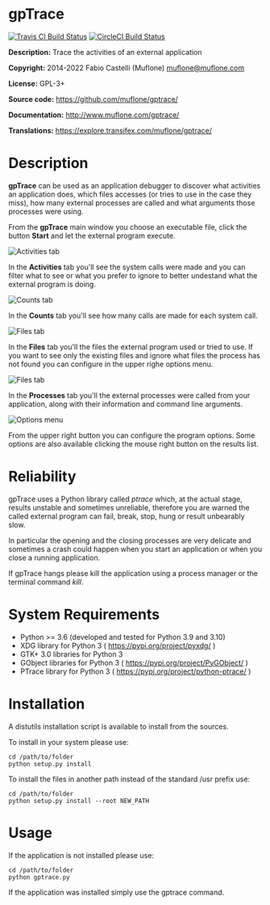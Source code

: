 # gpTrace

[![Travis CI Build Status](https://img.shields.io/travis/com/muflone/gptrace/master.svg)](https://www.travis-ci.com/github/muflone/gptrace)
[![CircleCI Build Status](https://img.shields.io/circleci/project/github/muflone/gptrace/master.svg)](https://circleci.com/gh/muflone/gptrace)

**Description:** Trace the activities of an external application

**Copyright:** 2014-2022 Fabio Castelli (Muflone) <muflone@muflone.com>

**License:** GPL-3+

**Source code:** https://github.com/muflone/gptrace/

**Documentation:** http://www.muflone.com/gptrace/

**Translations:** https://explore.transifex.com/muflone/gptrace/

# Description

**gpTrace** can be used as an application debugger to discover what activities
an application does, which files accesses (or tries to use in the case they
miss), how many external processes are called and what arguments those processes
were using.

From the **gpTrace** main window you choose an executable file, click the button
**Start** and let the external program execute.

![Activities tab](http://www.muflone.com/resources/gptrace/archive/latest/english/main.png)

In the **Activities** tab you'll see the system calls were made and you can
filter what to see or what you prefer to ignore to better undestand what the
external program is doing.

![Counts tab](http://www.muflone.com/resources/gptrace/archive/latest/english/counts.png)

In the **Counts** tab you'll see how many calls are made for each system call.

![Files tab](http://www.muflone.com/resources/gptrace/archive/latest/english/files.png)

In the **Files** tab you'll the files the external program used or tried to use.
If you want to see only the existing files and ignore what files the process has
not found you can configure in the upper righe options menu.

![Files tab](http://www.muflone.com/resources/gptrace/archive/latest/english/main.png)

In the **Processes** tab you'll the external processes were called from your
application, along with their information and command line arguments.

![Options menu](http://www.muflone.com/resources/gptrace/archive/latest/english/options.png)

From the upper right button you can configure the program options. Some options
are also available clicking the mouse right button on the results list.

# Reliability

gpTrace uses a Python library called *ptrace* which, at the actual stage,
results unstable and sometimes unreliable, therefore you are warned the called
external program can fail, break, stop, hung or result unbearably slow.

In particular the opening and the closing processes are very delicate and
sometimes a crash could happen when you start an application or when you close a
running application.

If gpTrace hangs please kill the application using a process manager or the
terminal command *kill*.

# System Requirements

* Python >= 3.6 (developed and tested for Python 3.9 and 3.10)
* XDG library for Python 3 ( https://pypi.org/project/pyxdg/ )
* GTK+ 3.0 libraries for Python 3
* GObject libraries for Python 3 ( https://pypi.org/project/PyGObject/ )
* PTrace library for Python 3 ( https://pypi.org/project/python-ptrace/ )

# Installation

A distutils installation script is available to install from the sources.

To install in your system please use:

    cd /path/to/folder
    python setup.py install

To install the files in another path instead of the standard /usr prefix use:

    cd /path/to/folder
    python setup.py install --root NEW_PATH

# Usage

If the application is not installed please use:

    cd /path/to/folder
    python gptrace.py

If the application was installed simply use the gptrace command.
